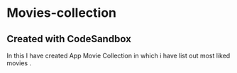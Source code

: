 # Movies-collection
## Created with CodeSandbox
In this I have created App Movie Collection in which i have list out most liked movies . 

